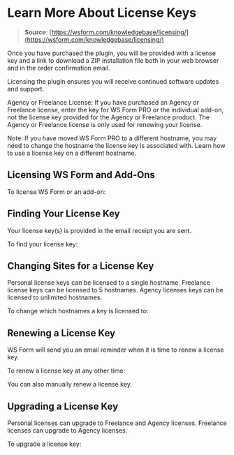 # Learn More About License Keys

> **Source**: [https://wsform.com/knowledgebase/licensing/](https://wsform.com/knowledgebase/licensing/)


Once you have purchased the plugin, you will be provided with a license key and a link to download a ZIP installation file both in your web browser and in the order confirmation email.

Licensing the plugin ensures you will receive continued software updates and support.

Agency or Freelance License: If you have purchased an Agency or Freelance license, enter the key for WS Form PRO or the individual add-on, not the license key provided for the Agency or Freelance product. The Agency or Freelance license is only used for renewing your license.

Note: If you have moved WS Form PRO to a different hostname, you may need to change the hostname the license key is associated with. Learn how to use a license key on a different hostname.

## Licensing WS Form and Add-Ons

To license WS Form or an add-on:

## Finding Your License Key

Your license key(s) is provided in the email receipt you are sent.

To find your license key:

## Changing Sites for a License Key

Personal license keys can be licensed to a single hostname. Freelance license keys can be licensed to 5 hostnames. Agency licenses keys can be licensed to unlimited hostnames.

To change which hostnames a key is licensed to:

## Renewing a License Key

WS Form will send you an email reminder when it is time to renew a license key.

To renew a license key at any other time:

You can also manually renew a license key.

## Upgrading a License Key

Personal licenses can upgrade to Freelance and Agency licenses. Freelance licenses can upgrade to Agency licenses.

To upgrade a license key:
